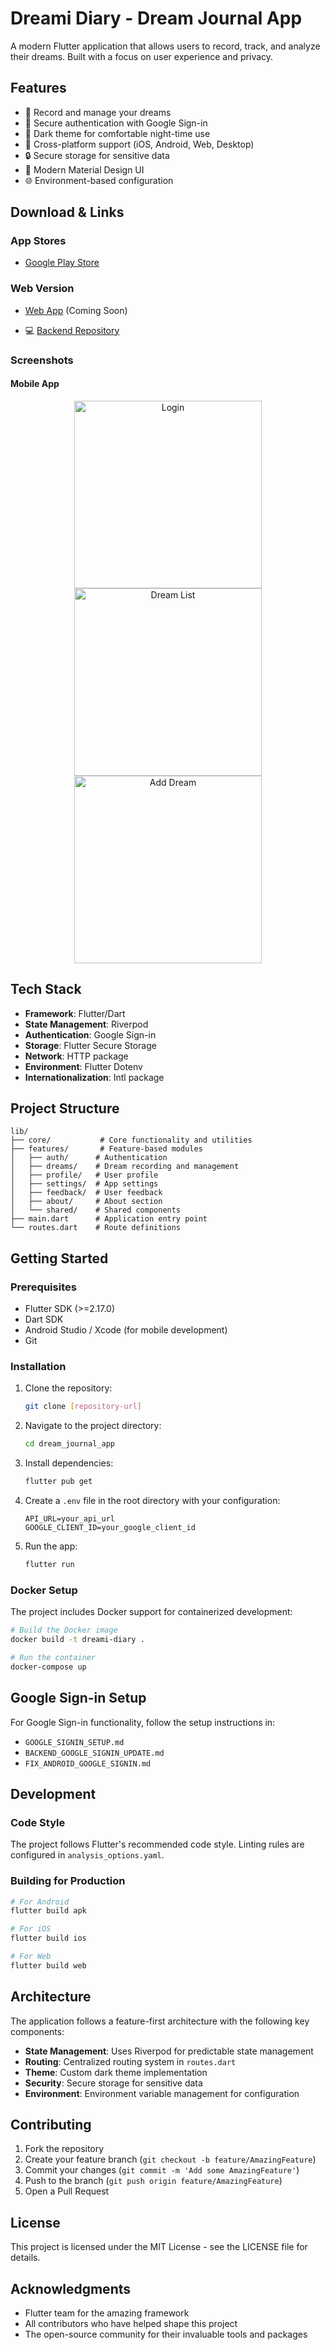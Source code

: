 # Dreami Diary - Dream Journal App

A modern Flutter application that allows users to record, track, and analyze their dreams. Built with a focus on user experience and privacy.

## Features

- 📝 Record and manage your dreams
- 🔐 Secure authentication with Google Sign-in
- 🌙 Dark theme for comfortable night-time use
- 📱 Cross-platform support (iOS, Android, Web, Desktop)
- 🔒 Secure storage for sensitive data
- 🎨 Modern Material Design UI
- 🌐 Environment-based configuration

## Download & Links

### App Stores

- [Google Play Store](https://play.google.com/store/apps/details?id=com.tinystars.dreamidiary)

### Web Version

- [Web App](https://dreamidiary.com) (Coming Soon)

- 💻 [Backend Repository](https://github.com/Syamgith/ai-dream-journal)

### Screenshots

#### Mobile App

<p align="center">
  <img src="pics/ss1.jpg" alt="Login" width="300"/>
  <img src="pics/ss3.jpg" alt="Dream List" width="300"/>
  <img src="pics/ss2.jpg" alt="Add Dream" width="300"/>
</p>

## Tech Stack

- **Framework**: Flutter/Dart
- **State Management**: Riverpod
- **Authentication**: Google Sign-in
- **Storage**: Flutter Secure Storage
- **Network**: HTTP package
- **Environment**: Flutter Dotenv
- **Internationalization**: Intl package

## Project Structure

```
lib/
├── core/           # Core functionality and utilities
├── features/       # Feature-based modules
│   ├── auth/      # Authentication
│   ├── dreams/    # Dream recording and management
│   ├── profile/   # User profile
│   ├── settings/  # App settings
│   ├── feedback/  # User feedback
│   ├── about/     # About section
│   └── shared/    # Shared components
├── main.dart      # Application entry point
└── routes.dart    # Route definitions
```

## Getting Started

### Prerequisites

- Flutter SDK (>=2.17.0)
- Dart SDK
- Android Studio / Xcode (for mobile development)
- Git

### Installation

1. Clone the repository:

   ```bash
   git clone [repository-url]
   ```

2. Navigate to the project directory:

   ```bash
   cd dream_journal_app
   ```

3. Install dependencies:

   ```bash
   flutter pub get
   ```

4. Create a `.env` file in the root directory with your configuration:

   ```
   API_URL=your_api_url
   GOOGLE_CLIENT_ID=your_google_client_id
   ```

5. Run the app:
   ```bash
   flutter run
   ```

### Docker Setup

The project includes Docker support for containerized development:

```bash
# Build the Docker image
docker build -t dreami-diary .

# Run the container
docker-compose up
```

## Google Sign-in Setup

For Google Sign-in functionality, follow the setup instructions in:

- `GOOGLE_SIGNIN_SETUP.md`
- `BACKEND_GOOGLE_SIGNIN_UPDATE.md`
- `FIX_ANDROID_GOOGLE_SIGNIN.md`

## Development

### Code Style

The project follows Flutter's recommended code style. Linting rules are configured in `analysis_options.yaml`.

### Building for Production

```bash
# For Android
flutter build apk

# For iOS
flutter build ios

# For Web
flutter build web
```

## Architecture

The application follows a feature-first architecture with the following key components:

- **State Management**: Uses Riverpod for predictable state management
- **Routing**: Centralized routing system in `routes.dart`
- **Theme**: Custom dark theme implementation
- **Security**: Secure storage for sensitive data
- **Environment**: Environment variable management for configuration

## Contributing

1. Fork the repository
2. Create your feature branch (`git checkout -b feature/AmazingFeature`)
3. Commit your changes (`git commit -m 'Add some AmazingFeature'`)
4. Push to the branch (`git push origin feature/AmazingFeature`)
5. Open a Pull Request

## License

This project is licensed under the MIT License - see the LICENSE file for details.

## Acknowledgments

- Flutter team for the amazing framework
- All contributors who have helped shape this project
- The open-source community for their invaluable tools and packages
